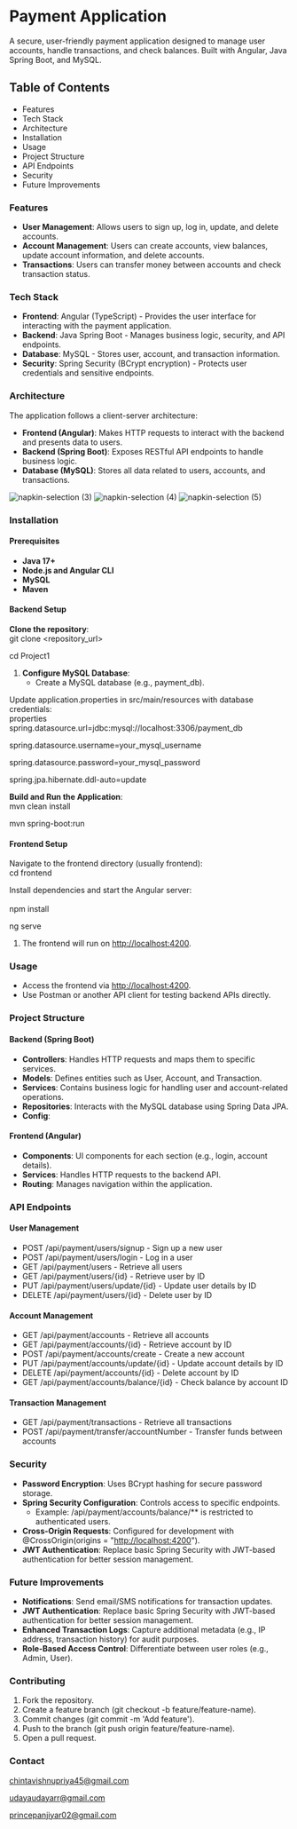 # **Payment Application**

A secure, user-friendly payment application designed to manage user accounts, handle transactions, and check balances. Built with Angular, Java Spring Boot, and MySQL.

## **Table of Contents**

- Features
- Tech Stack
- Architecture
- Installation
- Usage
- Project Structure
- API Endpoints
- Security
- Future Improvements

### **Features**

- **User Management**: Allows users to sign up, log in, update, and delete accounts.
- **Account Management**: Users can create accounts, view balances, update account information, and delete accounts.
- **Transactions**: Users can transfer money between accounts and check transaction status.

### **Tech Stack**

- **Frontend**: Angular (TypeScript) - Provides the user interface for interacting with the payment application.
- **Backend**: Java Spring Boot - Manages business logic, security, and API endpoints.
- **Database**: MySQL - Stores user, account, and transaction information.
- **Security**: Spring Security (BCrypt encryption) - Protects user credentials and sensitive endpoints.

### **Architecture**

The application follows a client-server architecture:

- **Frontend (Angular)**: Makes HTTP requests to interact with the backend and presents data to users.
- **Backend (Spring Boot)**: Exposes RESTful API endpoints to handle business logic.
- **Database (MySQL)**: Stores all data related to users, accounts, and transactions.

![napkin-selection (3)](https://github.com/user-attachments/assets/1b8cf9b6-0cc6-419a-8068-6d241c04f1b5)
![napkin-selection (4)](https://github.com/user-attachments/assets/f04b82f6-45f1-43cb-a9d0-18ae85363db2)
![napkin-selection (5)](https://github.com/user-attachments/assets/3de0afed-0275-4dd0-a5f9-84a16049704a)

### **Installation**

#### **Prerequisites**

- **Java 17+**
- **Node.js and Angular CLI**
- **MySQL**
- **Maven**

#### **Backend Setup**

**Clone the repository**:  
git clone &lt;repository_url&gt;

cd Project1

1. **Configure MySQL Database**:
    - Create a MySQL database (e.g., payment_db).

Update application.properties in src/main/resources with database credentials:  
properties  
spring.datasource.url=jdbc:mysql://localhost:3306/payment_db

spring.datasource.username=your_mysql_username

spring.datasource.password=your_mysql_password

spring.jpa.hibernate.ddl-auto=update

**Build and Run the Application**:  
mvn clean install

mvn spring-boot:run

#### **Frontend Setup**

Navigate to the frontend directory (usually frontend):  
cd frontend

Install dependencies and start the Angular server:  
<br/>npm install

ng serve

1. The frontend will run on <http://localhost:4200>.

### **Usage**

- Access the frontend via <http://localhost:4200>.
- Use Postman or another API client for testing backend APIs directly.

### **Project Structure**

#### **Backend (Spring Boot)**

- **Controllers**: Handles HTTP requests and maps them to specific services.
- **Models**: Defines entities such as User, Account, and Transaction.
- **Services**: Contains business logic for handling user and account-related operations.
- **Repositories**: Interacts with the MySQL database using Spring Data JPA.
- **Config**:

#### **Frontend (Angular)**

- **Components**: UI components for each section (e.g., login, account details).
- **Services**: Handles HTTP requests to the backend API.
- **Routing**: Manages navigation within the application.

### **API Endpoints**

#### **User Management**

- POST /api/payment/users/signup - Sign up a new user
- POST /api/payment/users/login - Log in a user
- GET /api/payment/users - Retrieve all users
- GET /api/payment/users/{id} - Retrieve user by ID
- PUT /api/payment/users/update/{id} - Update user details by ID
- DELETE /api/payment/users/{id} - Delete user by ID

#### **Account Management**

- GET /api/payment/accounts - Retrieve all accounts
- GET /api/payment/accounts/{id} - Retrieve account by ID
- POST /api/payment/accounts/create - Create a new account
- PUT /api/payment/accounts/update/{id} - Update account details by ID
- DELETE /api/payment/accounts/{id} - Delete account by ID
- GET /api/payment/accounts/balance/{id} - Check balance by account ID

#### **Transaction Management**

- GET /api/payment/transactions - Retrieve all transactions
- POST /api/payment/transfer/accountNumber - Transfer funds between accounts

### **Security**

- **Password Encryption**: Uses BCrypt hashing for secure password storage.
- **Spring Security Configuration**: Controls access to specific endpoints.
  - Example: /api/payment/accounts/balance/\*\* is restricted to authenticated users.
- **Cross-Origin Requests**: Configured for development with @CrossOrigin(origins = "<http://localhost:4200>").
- **JWT Authentication**: Replace basic Spring Security with JWT-based authentication for better session management.

### **Future Improvements**

- **Notifications**: Send email/SMS notifications for transaction updates.
- **JWT Authentication**: Replace basic Spring Security with JWT-based authentication for better session management.
- **Enhanced Transaction Logs**: Capture additional metadata (e.g., IP address, transaction history) for audit purposes.
- **Role-Based Access Control**: Differentiate between user roles (e.g., Admin, User).

### **Contributing**

1. Fork the repository.
2. Create a feature branch (git checkout -b feature/feature-name).
3. Commit changes (git commit -m 'Add feature').
4. Push to the branch (git push origin feature/feature-name).
5. Open a pull request.

### **Contact**

[chintavishnupriya45@gmail.com](mailto:chintavishnupriya45@gmail.com)

[udayaudayarr@gmail.com](mailto:udayaudayarr@gmail.com)

[princepanjiyar02@gmail.com](mailto:princepanjiyar02@gmail.com)
